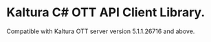 # Kaltura C# OTT API Client Library.
Compatible with Kaltura OTT server version 5.1.1.26716 and above.
